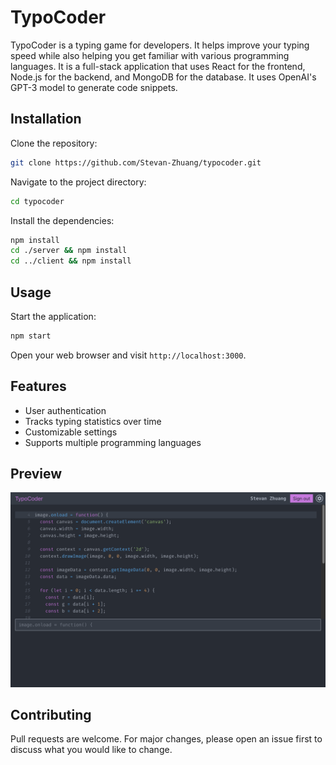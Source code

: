 # TypoCoder

TypoCoder is a typing game for developers. It helps improve your typing speed while also helping you get familiar with various programming languages. It is a full-stack application that uses React for the frontend, Node.js for the backend, and MongoDB for the database. It uses OpenAI's GPT-3 model to generate code snippets.

## Installation

Clone the repository:

```bash
git clone https://github.com/Stevan-Zhuang/typocoder.git
```

Navigate to the project directory:

```bash
cd typocoder
```

Install the dependencies:

```bash
npm install
cd ./server && npm install
cd ../client && npm install
```

## Usage

Start the application:

```bash
npm start
```

Open your web browser and visit `http://localhost:3000`.

## Features

- User authentication
- Tracks typing statistics over time
- Customizable settings
- Supports multiple programming languages

## Preview

![Screenshot](./images/screenshot.png)

## Contributing

Pull requests are welcome. For major changes, please open an issue first to discuss what you would like to change.

